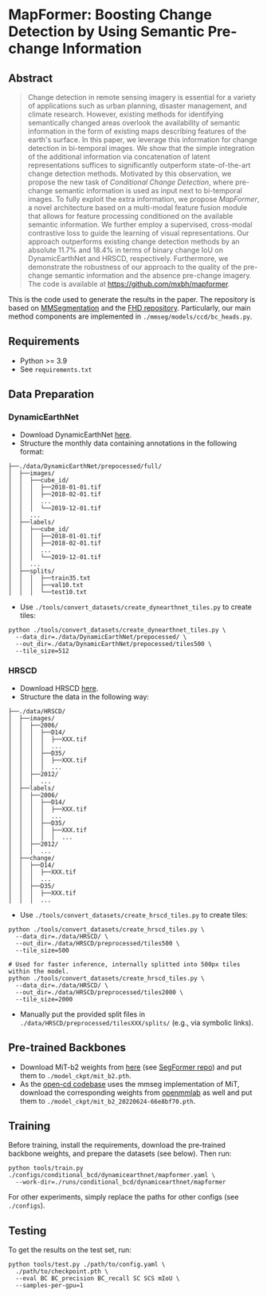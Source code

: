 # MapFormer: Boosting Change Detection by Using Semantic Pre-change Information

## Abstract
> Change detection in remote sensing imagery is essential for a variety of applications such as urban planning, disaster management, and climate research. However, existing methods for identifying semantically changed areas overlook the availability of semantic information in the form of existing maps describing features of the earth's surface.
In this paper, we leverage this information for change detection in bi-temporal images. We show that the simple integration of the additional information via concatenation of latent representations suffices to significantly outperform state-of-the-art change detection methods.
Motivated by this observation, we propose the new task of *Conditional Change Detection*, where pre-change semantic information is used as input next to bi-temporal images. 
To fully exploit the extra information, we propose *MapFormer*, a novel architecture based on a multi-modal feature fusion module that allows for feature processing conditioned on the available semantic information. We further employ a supervised, cross-modal contrastive loss to guide the learning of visual representations. Our approach outperforms existing change detection methods by an absolute 11.7\% and 18.4\% in terms of binary change IoU on DynamicEarthNet and HRSCD, respectively. Furthermore, we demonstrate the robustness of our approach to the quality of the pre-change semantic information and the absence pre-change imagery.
The code is available at https://github.com/mxbh/mapformer.

This is the code used to generate the results in the paper. The repository is based on [MMSegmentation](https://github.com/open-mmlab/mmsegmentation) and the [FHD repository](https://github.com/ZSVOS/FHD). Particularly, our main method components are implemented in `./mmseg/models/ccd/bc_heads.py`.


## Requirements
* Python >= 3.9
* See `requirements.txt`

## Data Preparation
### DynamicEarthNet
* Download DynamicEarthNet [here](https://mediatum.ub.tum.de/1650201).
* Structure the monthly data containing annotations in the following format:
```
├──./data/DynamicEarthNet/prepocessed/full/
│  ├──images/
│  │  ├──cube_id/
│  │  │  ├──2018-01-01.tif
│  │  │  ├──2018-02-01.tif
│  │  │  ...
│  │  │  └──2019-12-01.tif
│  │  ...
│  ├──labels/
│  │  ├──cube_id/
│  │  │  ├──2018-01-01.tif
│  │  │  ├──2018-02-01.tif
│  │  │  ...
│  │  │  └──2019-12-01.tif
│  │  ...
│  ├──splits/
│  │  │  ├──train35.txt
│  │  │  ├──val10.txt
│  │  │  └──test10.txt
```
* Use `./tools/convert_datasets/create_dynearthnet_tiles.py` to create tiles:
```
python ./tools/convert_datasets/create_dynearthnet_tiles.py \
  --data_dir=./data/DynamicEarthNet/prepocessed/ \
  --out_dir=./data/DynamicEarthNet/prepocessed/tiles500 \
  --tile_size=512 
```

### HRSCD
* Download HRSCD [here](https://ieee-dataport.org/open-access/hrscd-high-resolution-semantic-change-detection-dataset).
* Structure the data in the following way:
```
├──./data/HRSCD/
│  ├──images/
│  │  ├──2006/
│  │  │  ├──D14/
│  │  │  │  ├──XXX.tif
│  │  │  │  ...
│  │  │  ├──D35/
│  │  │  │  ├──XXX.tif
│  │  │  │  ...
│  │  ├──2012/
│  │  │  ...
│  ├──labels/
│  │  ├──2006/
│  │  │  ├──D14/
│  │  │  │  ├──XXX.tif
│  │  │  │  ...
│  │  │  ├──D35/
│  │  │  │  ├──XXX.tif
│  │  │  │  │  ...
│  │  ├──2012/
│  │  │  ...
│  ├──change/
│  │  ├──D14/
│  │  │  ├──XXX.tif
│  │  │  ...
│  │  ├──D35/
│  │  │  ├──XXX.tif
│  │  │  ...
```
* Use `./tools/convert_datasets/create_hrscd_tiles.py` to create tiles:
```
python ./tools/convert_datasets/create_hrscd_tiles.py \
  --data_dir=./data/HRSCD/ \
  --out_dir=./data/HRSCD/preprocessed/tiles500 \
  --tile_size=500

# Used for faster inference, internally splitted into 500px tiles within the model.
python ./tools/convert_datasets/create_hrscd_tiles.py \
  --data_dir=./data/HRSCD/ \
  --out_dir=./data/HRSCD/preprocessed/tiles2000 \
  --tile_size=2000
```
* Manually put the provided split files in `./data/HRSCD/preprocessed/tilesXXX/splits/` (e.g., via symbolic links).

## Pre-trained Backbones
* Download MiT-b2 weights from [here](https://drive.google.com/drive/folders/1b7bwrInTW4VLEm27YawHOAMSMikga2Ia) (see [SegFormer repo](https://github.com/NVlabs/SegFormer#training)) and put them to `./model_ckpt/mit_b2.pth`.
* As the [open-cd codebase](https://github.com/likyoo/open-cd) uses the mmseg implementation of MiT, download the corresponding weights from [openmmlab](https://download.openmmlab.com/mmsegmentation/v0.5/pretrain/segformer/mit_b2_20220624-66e8bf70.pth) as well and put them to `./model_ckpt/mit_b2_20220624-66e8bf70.pth`. 


## Training
Before training, install the requirements, download the pre-trained backbone weights, and prepare the datasets (see below). Then run:
```
python tools/train.py ./configs/conditional_bcd/dynamicearthnet/mapformer.yaml \
  --work-dir=./runs/conditional_bcd/dynamicearthnet/mapformer
```
For other experiments, simply replace the paths for other configs (see `./configs`).

## Testing
To get the results on the test set, run:
```
python tools/test.py ./path/to/config.yaml \
  ./path/to/checkpoint.pth \
  --eval BC BC_precision BC_recall SC SCS mIoU \
  --samples-per-gpu=1
```
